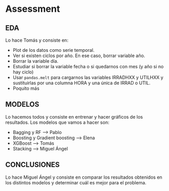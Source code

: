 # Assessment

## EDA

Lo hace Tomás y consiste en:

- Plot de los datos como serie temporal.
- Ver si existen ciclos por año. En ese caso, borrar variable año.
- Borrar la variable día.
- Estudiar si borrar la variable fecha o si quedarnos con mes (y año si no hay ciclo)
- Usar `pandas.melt` para cargarnos las variables IRRADHXX y UTILHXX y sustituirlas por una columna HORA y una única de IRRAD o UTIL.
- Poquito más

## MODELOS

Lo hacemos todos y consiste en entrenar y hacer gráficos de los resultados. Los modelos que vamos a hacer son:

- Bagging y RF --> Pablo
- Boosting y Gradient boosting --> Elena
- XGBoost --> Tomás
- Stacking --> Miguel Ángel

## CONCLUSIONES

Lo hace Miguel Ángel y consiste en comparar los resultados obtenidos en los distintos modelos y determinar cuál es mejor para el problema.